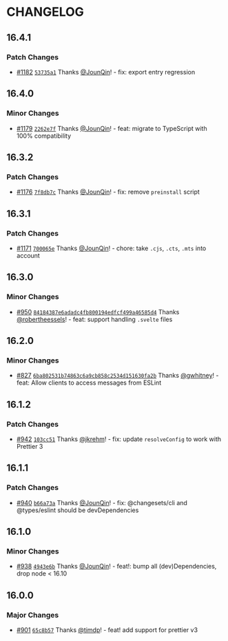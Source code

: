 # CHANGELOG

## 16.4.1

### Patch Changes

- [#1182](https://github.com/prettier/prettier-eslint/pull/1182) [`53735a1`](https://github.com/prettier/prettier-eslint/commit/53735a11915d6375f8964d7c813c5c1a13913783) Thanks [@JounQin](https://github.com/JounQin)! - fix: export entry regression

## 16.4.0

### Minor Changes

- [#1179](https://github.com/prettier/prettier-eslint/pull/1179) [`2262e7f`](https://github.com/prettier/prettier-eslint/commit/2262e7fb1ec8bb68eebca3bbceded6612bb62467) Thanks [@JounQin](https://github.com/JounQin)! - feat: migrate to TypeScript with 100% compatibility

## 16.3.2

### Patch Changes

- [#1176](https://github.com/prettier/prettier-eslint/pull/1176) [`7f8db7c`](https://github.com/prettier/prettier-eslint/commit/7f8db7cc89639ecbd21d0af6f6b06bf306b67086) Thanks [@JounQin](https://github.com/JounQin)! - fix: remove `preinstall` script

## 16.3.1

### Patch Changes

- [#1171](https://github.com/prettier/prettier-eslint/pull/1171) [`700065e`](https://github.com/prettier/prettier-eslint/commit/700065e4bfbd0243004c5f3310a60d4256a7491f) Thanks [@JounQin](https://github.com/JounQin)! - chore: take `.cjs`, `.cts`, `.mts` into account

## 16.3.0

### Minor Changes

- [#950](https://github.com/prettier/prettier-eslint/pull/950) [`84184387e6adadc4fb800194edfcf499a46585d4`](https://github.com/prettier/prettier-eslint/commit/84184387e6adadc4fb800194edfcf499a46585d4) Thanks [@robertheessels](https://github.com/robertheessels)! - feat: support handling `.svelte` files

## 16.2.0

### Minor Changes

- [#827](https://github.com/prettier/prettier-eslint/pull/827) [`6ba802531b74863c6a9cb858c2534d151630fa2b`](https://github.com/prettier/prettier-eslint/commit/6ba802531b74863c6a9cb858c2534d151630fa2b) Thanks [@gwhitney](https://github.com/gwhitney)! - feat: Allow clients to access messages from ESLint

## 16.1.2

### Patch Changes

- [#942](https://github.com/prettier/prettier-eslint/pull/942) [`103cc51`](https://github.com/prettier/prettier-eslint/commit/103cc517ef5c2bdd8e043dba5a8facf860d0f6be) Thanks [@jkrehm](https://github.com/jkrehm)! - fix: update `resolveConfig` to work with Prettier 3

## 16.1.1

### Patch Changes

- [#940](https://github.com/prettier/prettier-eslint/pull/940) [`b66a73a`](https://github.com/prettier/prettier-eslint/commit/b66a73a6e547d0538f51dc89d526e51aecfa0484) Thanks [@JounQin](https://github.com/JounQin)! - fix: @changesets/cli and @types/eslint should be devDependencies

## 16.1.0

### Minor Changes

- [#938](https://github.com/prettier/prettier-eslint/pull/938) [`4943e6b`](https://github.com/prettier/prettier-eslint/commit/4943e6b1cac553b781cc801e473ceb869a80d947) Thanks [@JounQin](https://github.com/JounQin)! - feat!: bump all (dev)Dependencies, drop node < 16.10

## 16.0.0

### Major Changes

- [#901](https://github.com/prettier/prettier-eslint/pull/901) [`65c8b57`](https://github.com/prettier/prettier-eslint/commit/65c8b5782843860e96cf1bbdedf40367a58d6186) Thanks [@timdp](https://github.com/timdp)! - feat! add support for prettier v3
